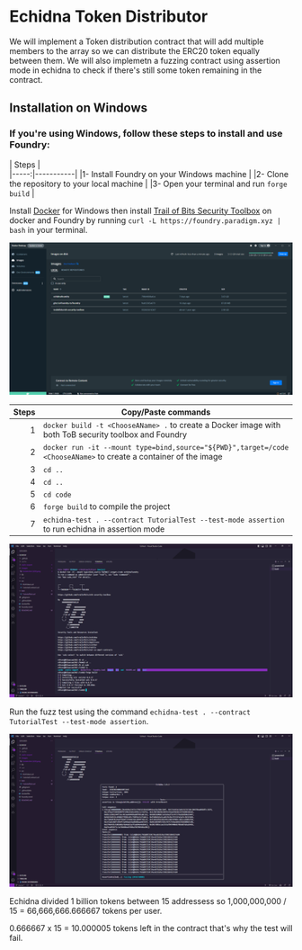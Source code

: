 # Echidna Token Distributor
We will implement a Token distribution contract that will add multiple members to the array so we can distribute the ERC20 token equally between them. 
We will also implemetn a fuzzing contract using assertion mode in echidna to check if there's still some token remaining in the contract.
## Installation on Windows
### If you're using Windows, follow these steps to install and use Foundry:

| Steps |  
|-----:|-----------|
|1- Install Foundry on your Windows machine |
|2- Clone the repository to your local machine |
|3- Open your terminal and run ```forge build``` |


Install [Docker](https://www.docker.com/) for Windows then install [Trail of Bits Security Toolbox](https://github.com/trailofbits/eth-security-toolbox) on docker and Foundry by running ```curl -L https://foundry.paradigm.xyz | bash``` in your terminal.  

![alt text](https://github.com/PatoSF/Echidna_Token_Distributor/blob/master/Images/docker.png)

| Steps | Copy/Paste commands |
|-----:|-----------|
|     1| ```docker build -t <ChooseAName> .``` to create a Docker image with both ToB security toolbox and Foundry|
|     2| ```docker run -it --mount type=bind,source="${PWD}",target=/code <ChooseAName>``` to create a container of the image  |
|     3| ```cd ..```       |
|     4| ```cd ..```       |
|     5| ```cd code```       |
|     6| ```forge build``` to compile the project       |
|     7| ```echidna-test . --contract TutorialTest --test-mode assertion``` to run echidna in assertion mode      |

![alt text](https://github.com/PatoSF/Echidna_Token_Distributor/blob/master/Images/Screenshot%20(433).png) 

Run the fuzz test using the command ```echidna-test . --contract TutorialTest --test-mode assertion```.

![alt text](https://github.com/PatoSF/Echidna_Token_Distributor/blob/master/Images/Screenshot%20(434).png) 

Echidna divided 1 billion tokens between 15 addressess so 1,000,000,000 / 15 = 66,666,666.666667 tokens per user.

0.666667 x 15 = 10.000005 tokens left in the contract that's why the test will fail.
